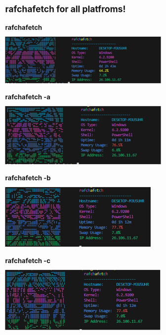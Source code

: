 # rafchafetch for all platfroms!

## rafchafetch
![rafchafetch](/rafchafetch.jpg)
## rafchafetch -a
![rafchafetch -a](/-a.jpg)
## rafchafetch -b
![rafchafetch -b](/-b.jpg)
## rafchafetch -c
![rafchafetch -c](/-c.jpg)
